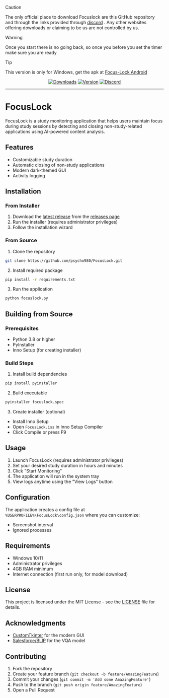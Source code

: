 > [!CAUTION]
> The only official place to download Focuslock are this GitHub repository and through the links provided through [discord](https://discord.gg/n5ydyJtJst) . Any other websites offering downloads or claiming to be us are not controlled by us.

> [!WARNING]
> Once you start there is no going back, so once you before you set the timer make sure you are ready 

> [!TIP]
> This version is only for Windows, get the apk at [Focus-Lock Android](https://github.com/psycho980/focuslock-android)

<div align="center">

[![Downloads][shield-repo-releases]][repo-releases]
[![Version][shield-repo-latest]][repo-latest]
[![Discord][shield-discord-server]][discord-invite]

</div>

----

# FocusLock

FocusLock is a study monitoring application that helps users maintain focus during study sessions by detecting and closing non-study-related applications using AI-powered content analysis.

## Features
- Customizable study duration
- Automatic closing of non-study applications
- Modern dark-themed GUI
- Activity logging

## Installation

### From Installer
1. Download the [latest release](https://github.com/psycho980/FocusLock/releases/latest) from the [releases page](https://github.com/psycho980/FocusLock/releases)
2. Run the installer (requires administrator privileges)
3. Follow the installation wizard

### From Source
1. Clone the repository
```bash
git clone https://github.com/psycho980/FocusLock.git
```
2. Install required package
```bash
pip install -r requirements.txt
```
3. Run the application
```bash
python focuslock.py
```
## Building from Source

### Prerequisites
- Python 3.8 or higher
- PyInstaller
- Inno Setup (for creating installer)

### Build Steps
1. Install build dependencies
```bash
pip install pyinstaller
```
2. Build executable
```bash
pyinstaller focuslock.spec
```

3. Create installer (optional)
- Install Inno Setup
- Open `FocusLock.iss` in Inno Setup Compiler
- Click Compile or press F9

## Usage

1. Launch FocusLock (requires administrator privileges)
2. Set your desired study duration in hours and minutes
3. Click "Start Monitoring"
4. The application will run in the system tray
5. View logs anytime using the "View Logs" button

## Configuration

The application creates a config file at `%USERPROFILE%\FocusLock\config.json` where you can customize:
- Screenshot interval
- Ignored processes

## Requirements

- Windows 10/11
- Administrator privileges
- 4GB RAM minimum
- Internet connection (first run only, for model download)

## License

This project is licensed under the MIT License - see the [LICENSE](LICENSE) file for details.

## Acknowledgments

- [CustomTkinter](https://github.com/TomSchimansky/CustomTkinter) for the modern GUI
- [Salesforce/BLIP](https://github.com/salesforce/BLIP) for the VQA model

## Contributing

1. Fork the repository
2. Create your feature branch (`git checkout -b feature/AmazingFeature`)
3. Commit your changes (`git commit -m 'Add some AmazingFeature'`)
4. Push to the branch (`git push origin feature/AmazingFeature`)
5. Open a Pull Request

[shield-repo-releases]: https://img.shields.io/github/downloads/psycho980/focuslock/latest/total?color=981bfe
[shield-repo-latest]:   https://img.shields.io/github/v/release/psycho980/focuslock?color=7a39fb

[shield-discord-server]: https://img.shields.io/discord/1335666371199238294?logo=discord&logoColor=white&label=discord&color=4d3dff

[repo-releases]: https://github.com/psycho980/focuslock/releases
[repo-latest]:   https://github.com/psycho980/focuslock/releases/latest

[discord-invite]:  https://discord.gg/n5ydyJtJst
